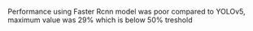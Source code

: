 Performance using Faster Rcnn model was poor compared to YOLOv5, maximum value was 29% which is below 50% treshold 
